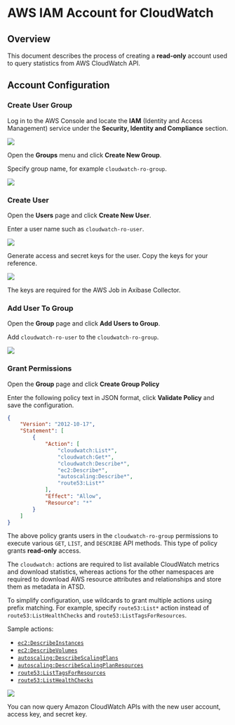 # AWS IAM Account for CloudWatch

## Overview

This document describes the process of creating a **read-only** account used to query statistics from AWS CloudWatch API.

## Account Configuration

### Create User Group

Log in to the AWS Console and locate the **IAM** (Identity and Access Management) service under the **Security, Identity and Compliance** section.

![](./images/aws-console.png)

Open the **Groups** menu and click **Create New Group**.

Specify group name, for example `cloudwatch-ro-group`.

![](./images/aws-acl-2.png)

### Create User

Open the **Users** page and click **Create New User**.

Enter a user name such as `cloudwatch-ro-user`.

![](./images/aws-acl-3.png)

Generate access and secret keys for the user. Copy the keys for your reference.

![](./images/aws-access-key.png)

The keys are required for the AWS Job in Axibase Collector.

### Add User To Group

Open the **Group** page and click **Add Users to Group**.

Add `cloudwatch-ro-user` to the `cloudwatch-ro-group`.

![](./images/aws-acl-4.png)

### Grant Permissions

Open the **Group** page and click **Create Group Policy**

Enter the following policy text in JSON format, click **Validate Policy** and save the configuration.

```json
{
    "Version": "2012-10-17",
    "Statement": [
        {
            "Action": [
                "cloudwatch:List*",
                "cloudwatch:Get*",
                "cloudwatch:Describe*",
                "ec2:Describe*",
                "autoscaling:Describe*",
                "route53:List*"
            ],
            "Effect": "Allow",
            "Resource": "*"
        }
    ]
}
```

The above policy grants users in the `cloudwatch-ro-group` permissions to execute various `GET`, `LIST`, and `DESCRIBE` API methods. This type of policy grants **read-only** access.

The `cloudwatch:` actions are required to list available CloudWatch metrics and download statistics, whereas actions for the other namespaces are required to download AWS resource attributes and relationships and store them as metadata in ATSD.

To simplify configuration, use wildcards to grant multiple actions using prefix matching. For example, specify `route53:List*` action instead of `route53:ListHealthChecks` and `route53:ListTagsForResources`.

Sample actions:

* [`ec2:DescribeInstances`](https://docs.aws.amazon.com/AWSEC2/latest/APIReference/API_DescribeInstances.html)
* [`ec2:DescribeVolumes`](https://docs.aws.amazon.com/AWSEC2/latest/APIReference/API_DescribeVolumes.html)
* [`autoscaling:DescribeScalingPlans`](https://docs.aws.amazon.com/autoscaling/plans/APIReference/API_DescribeScalingPlans.html)
* [`autoscaling:DescribeScalingPlanResources`](https://docs.aws.amazon.com/autoscaling/plans/APIReference/API_DescribeScalingPlanResources.html)
* [`route53:ListTagsForResources`](https://docs.aws.amazon.com/Route53/latest/APIReference/API_ListTagsForResources.html)
* [`route53:ListHealthChecks`](https://docs.aws.amazon.com/Route53/latest/APIReference/API_ListHealthChecks.html)

![](./images/aws-policy.png)

You can now query Amazon CloudWatch APIs with the new user account, access key, and secret key.
